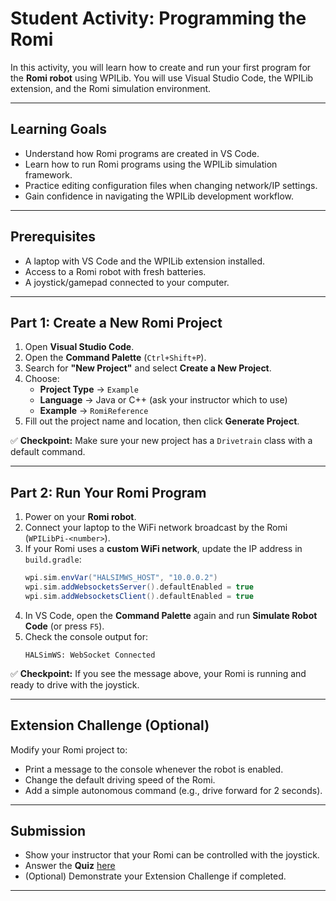 # Student Activity: Programming the Romi

In this activity, you will learn how to create and run your first program for the **Romi robot** using WPILib. You will use Visual Studio Code, the WPILib extension, and the Romi simulation environment.

---

## Learning Goals
- Understand how Romi programs are created in VS Code.
- Learn how to run Romi programs using the WPILib simulation framework.
- Practice editing configuration files when changing network/IP settings.
- Gain confidence in navigating the WPILib development workflow.

---

## Prerequisites
- A laptop with VS Code and the WPILib extension installed.
- Access to a Romi robot with fresh batteries.
- A joystick/gamepad connected to your computer.

---

## Part 1: Create a New Romi Project

1. Open **Visual Studio Code**.
2. Open the **Command Palette** (`Ctrl+Shift+P`).
3. Search for **"New Project"** and select **Create a New Project**.
4. Choose:
   - **Project Type** → `Example`
   - **Language** → Java or C++ (ask your instructor which to use)
   - **Example** → `RomiReference`
5. Fill out the project name and location, then click **Generate Project**.

✅ **Checkpoint:** Make sure your new project has a `Drivetrain` class with a default command.

---

## Part 2: Run Your Romi Program

1. Power on your **Romi robot**.
2. Connect your laptop to the WiFi network broadcast by the Romi (`WPILibPi-<number>`).
3. If your Romi uses a **custom WiFi network**, update the IP address in `build.gradle`:
   ```gradle
   wpi.sim.envVar("HALSIMWS_HOST", "10.0.0.2")
   wpi.sim.addWebsocketsServer().defaultEnabled = true
   wpi.sim.addWebsocketsClient().defaultEnabled = true
   ```
4. In VS Code, open the **Command Palette** again and run **Simulate Robot Code** (or press `F5`).
5. Check the console output for:
   ```
   HALSimWS: WebSocket Connected
   ```

✅ **Checkpoint:** If you see the message above, your Romi is running and ready to drive with the joystick.

---

## Extension Challenge (Optional)

Modify your Romi project to:
- Print a message to the console whenever the robot is enabled.
- Change the default driving speed of the Romi.
- Add a simple autonomous command (e.g., drive forward for 2 seconds).

---

## Submission

- Show your instructor that your Romi can be controlled with the joystick.
- Answer the **Quiz** [here](QuizOne.md)
- (Optional) Demonstrate your Extension Challenge if completed.

---

